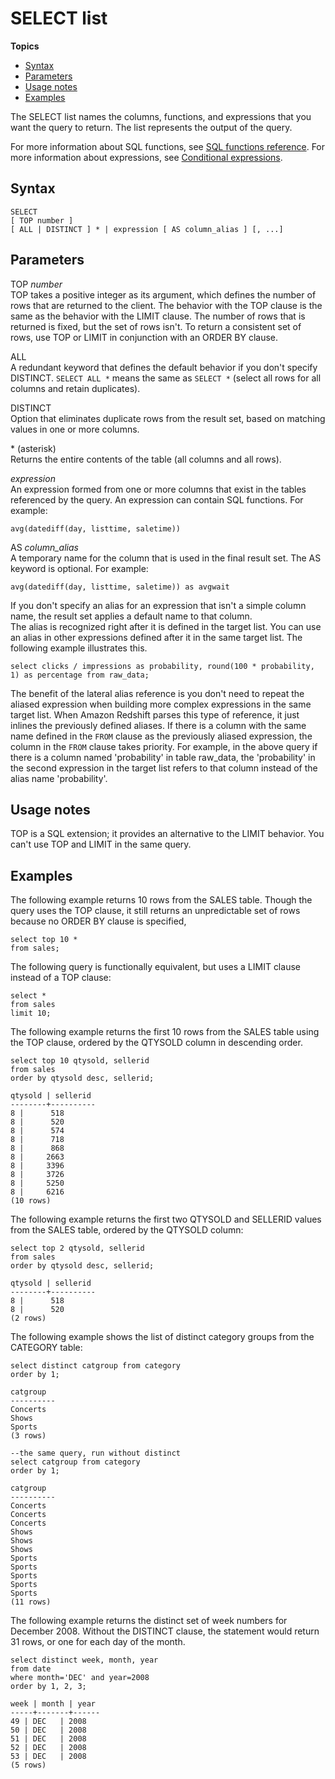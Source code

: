 # SELECT list<a name="r_SELECT_list"></a>

**Topics**
+ [Syntax](#r_SELECT_list-synopsis)
+ [Parameters](#r_SELECT_list-parameters)
+ [Usage notes](#r_SELECT_list_usage_notes)
+ [Examples](#r_SELECT_list-examples)

The SELECT list names the columns, functions, and expressions that you want the query to return\. The list represents the output of the query\. 

For more information about SQL functions, see [SQL functions reference](c_SQL_functions.md)\. For more information about expressions, see [Conditional expressions](c_conditional_expressions.md)\.

## Syntax<a name="r_SELECT_list-synopsis"></a>

```
SELECT
[ TOP number ]
[ ALL | DISTINCT ] * | expression [ AS column_alias ] [, ...]
```

## Parameters<a name="r_SELECT_list-parameters"></a>

TOP *number*   
TOP takes a positive integer as its argument, which defines the number of rows that are returned to the client\. The behavior with the TOP clause is the same as the behavior with the LIMIT clause\. The number of rows that is returned is fixed, but the set of rows isn't\. To return a consistent set of rows, use TOP or LIMIT in conjunction with an ORDER BY clause\. 

ALL   
A redundant keyword that defines the default behavior if you don't specify DISTINCT\. `SELECT ALL *` means the same as `SELECT *` \(select all rows for all columns and retain duplicates\)\. 

DISTINCT   
Option that eliminates duplicate rows from the result set, based on matching values in one or more columns\. 

\* \(asterisk\)   
Returns the entire contents of the table \(all columns and all rows\)\. 

 *expression*   
An expression formed from one or more columns that exist in the tables referenced by the query\. An expression can contain SQL functions\. For example:   

```
avg(datediff(day, listtime, saletime))
```

AS *column\_alias*   
A temporary name for the column that is used in the final result set\. The AS keyword is optional\. For example:   

```
avg(datediff(day, listtime, saletime)) as avgwait
```
If you don't specify an alias for an expression that isn't a simple column name, the result set applies a default name to that column\.   
The alias is recognized right after it is defined in the target list\. You can use an alias in other expressions defined after it in the same target list\. The following example illustrates this\.   

```
select clicks / impressions as probability, round(100 * probability, 1) as percentage from raw_data;
```
The benefit of the lateral alias reference is you don't need to repeat the aliased expression when building more complex expressions in the same target list\. When Amazon Redshift parses this type of reference, it just inlines the previously defined aliases\. If there is a column with the same name defined in the `FROM` clause as the previously aliased expression, the column in the `FROM` clause takes priority\. For example, in the above query if there is a column named 'probability' in table raw\_data, the 'probability' in the second expression in the target list refers to that column instead of the alias name 'probability'\. 

## Usage notes<a name="r_SELECT_list_usage_notes"></a>

TOP is a SQL extension; it provides an alternative to the LIMIT behavior\. You can't use TOP and LIMIT in the same query\.

## Examples<a name="r_SELECT_list-examples"></a>

The following example returns 10 rows from the SALES table\. Though the query uses the TOP clause, it still returns an unpredictable set of rows because no ORDER BY clause is specified,

```
select top 10 *
from sales;
```

The following query is functionally equivalent, but uses a LIMIT clause instead of a TOP clause:

```
select *
from sales
limit 10;
```

The following example returns the first 10 rows from the SALES table using the TOP clause, ordered by the QTYSOLD column in descending order\.

```
select top 10 qtysold, sellerid
from sales
order by qtysold desc, sellerid;

qtysold | sellerid
--------+----------
8 |      518
8 |      520
8 |      574
8 |      718
8 |      868
8 |     2663
8 |     3396
8 |     3726
8 |     5250
8 |     6216
(10 rows)
```

The following example returns the first two QTYSOLD and SELLERID values from the SALES table, ordered by the QTYSOLD column:

```
select top 2 qtysold, sellerid
from sales
order by qtysold desc, sellerid;

qtysold | sellerid
--------+----------
8 |      518
8 |      520
(2 rows)
```

The following example shows the list of distinct category groups from the CATEGORY table:

```
select distinct catgroup from category
order by 1;

catgroup
----------
Concerts
Shows
Sports
(3 rows)

--the same query, run without distinct
select catgroup from category
order by 1;

catgroup
----------
Concerts
Concerts
Concerts
Shows
Shows
Shows
Sports
Sports
Sports
Sports
Sports
(11 rows)
```

The following example returns the distinct set of week numbers for December 2008\. Without the DISTINCT clause, the statement would return 31 rows, or one for each day of the month\.

```
select distinct week, month, year
from date
where month='DEC' and year=2008
order by 1, 2, 3;

week | month | year
-----+-------+------
49 | DEC   | 2008
50 | DEC   | 2008
51 | DEC   | 2008
52 | DEC   | 2008
53 | DEC   | 2008
(5 rows)
```

